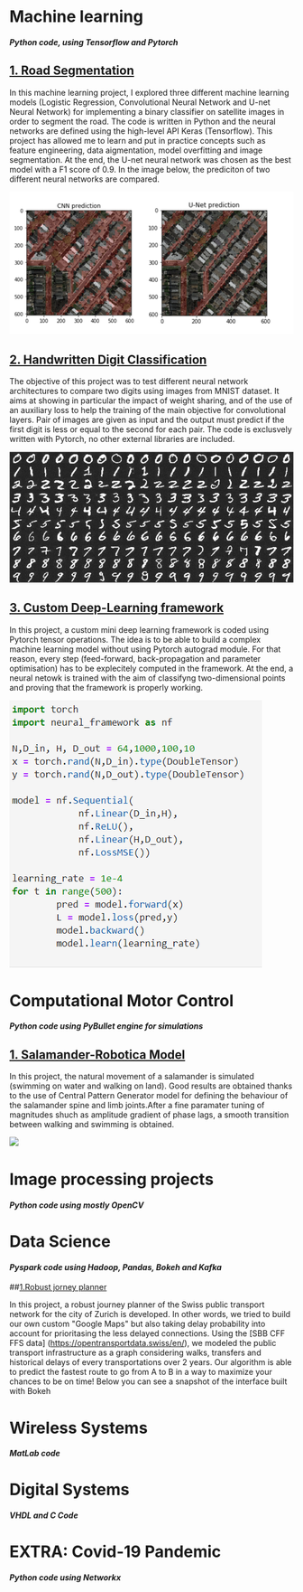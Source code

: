 # Machine learning 
#### *Python code, using Tensorflow and Pytorch*


## [1. Road Segmentation](https://github.com/emdezla/projetRoadSegmentation)

In this machine learning project, I explored three different machine learning models (Logistic Regression, Convolutional Neural Network and U-net Neural Network) for implementing a binary classifier on satellite images in order to segment the road. The code is written in Python and the neural networks are defined using the high-level API Keras (Tensorflow). This project has allowed me to learn and put in practice concepts such as feature engineering, data aigmentation, model overfitting and image segmentation. At the end, the U-net neural network was chosen as the best model with a F1 score of 0.9. In the image below, the prediciton of two different neural networks are compared. 

![](/images/road_segmentation.PNG)


## [2. Handwritten Digit Classification](https://github.com/emdezla/DeepLearning/tree/master/ConvolutionalNNs)

The objective of this project was to test different neural network architectures to compare two digits using images from MNIST dataset. It aims at showing in particular the impact of weight sharing, and of the use of an auxiliary loss to help the training of the main objective for convolutional layers. Pair of images are given as input and the output must predict if the first digit is less or equal to the second for each pair. The code is exclusvely written with Pytorch, no other external libraries are included. 

![](/images/digit_classification.png)


## [3. Custom Deep-Learning framework](https://github.com/emdezla/DeepLearning/tree/master/NeuralFramework)

In this project, a custom mini deep learning framework is coded using Pytorch tensor operations. The idea is to be able to build a complex machine learning model without using Pytorch autograd module. For that reason, every step (feed-forward, back-propagation and parameter optimisation) has to be explecitely computed in the framework. At the end, a neural netowk is trained with the aim of classifyng two-dimensional points and proving that the framework is properly working.

![](/images/neural_framework.PNG)

# Computational Motor Control
#### *Python code using PyBullet engine for simulations*

## [1. Salamander-Robotica Model](https://github.com/emdezla/SalamanderModel)
In this project, the natural movement of a salamander is simulated (swimming on water and walking on land). Good results are obtained thanks to the use of Central Pattern Generator model for defining the behaviour of the salamander spine and limb joints.After a fine paramater tuning of magnitudes shuch as amplitude gradient of phase lags, a smooth transition between walking and swimming is obtained.

![](/images/simulation_final.gif)

# Image processing projects
#### *Python code using mostly OpenCV*

# Data Science
#### *Pyspark code using Hadoop, Pandas, Bokeh and Kafka*

##[1.Robust jorney planner](https://github.com/emdezla/journey_planner)

In this project, a robust journey planner of the Swiss public transport network for the city of Zurich is developed. In other words, we tried to build our own custom "Google Maps" but also taking delay probability into account for prioritasing the less delayed connections. Using the [SBB CFF FFS data] (https://opentransportdata.swiss/en/), we modeled the public transport infrastructure as a graph considering walks, transfers and historical delays of every transportations over 2 years. Our algorithm is able to predict the fastest route to go from A to B in a way to maximize your chances to be on time! Below you can see a snapshot of the interface built with Bokeh






# Wireless Systems
#### *MatLab code*

# Digital Systems
#### *VHDL and C Code*

# EXTRA: Covid-19 Pandemic
#### *Python code using Networkx*





